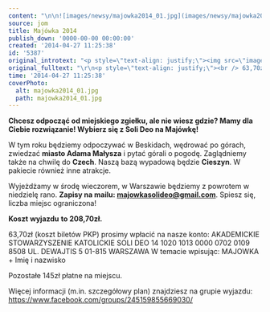 ```yaml
---
content: "\n\n![images/newsy/majowka2014_01.jpg](images/newsy/majowka2014_01.jpg)**Chcesz odpocząć od miejskiego zgiełku, ale nie wiesz gdzie? Mamy dla Ciebie rozwiązanie! Wybierz się z Soli Deo na Majówkę!**\n\n W tym roku będziemy odpoczywać w Beskidach, wędrować po górach, zwiedzać **miasto Adama Małysza** i pytać górali o pogodę. Zaglądniemy także na chwilę do **Czech**. Naszą bazą wypadową będzie **Cieszyn**. W pakiecie również inne atrakcje. \n\n Wyjeżdżamy w środę wieczorem, w Warszawie będziemy z powrotem w niedzielę rano. **Zapisy na mailu: majowkasolideo@gmail.com**. Spiesz się, liczba miejsc ograniczona!\n\n **Koszt** **wyjazdu** **to 208,70zł.**\n\r\n\n<!--{{intro-break}}-->\n\r\n 63,70zł (koszt biletów PKP) prosimy wpłacić na nasze konto:\n AKADEMICKIE STOWARZYSZENIE KATOLICKIE SOLI DEO\n 14 1020 1013 0000 0702 0109 8508\n UL. DEWAJTIS 5\n 01-815 WARSZAWA\n W temacie wpisując: MAJOWKA + Imię i nazwisko\n\n Pozostałe 145zł płatne na miejscu.\n\n Więcej informacji (m.in. szczegółowy plan) znajdziesz na grupie wyjazdu: https://www.facebook.com/groups/245159855669030/\n"
source: jom
title: Majówka 2014
publish_down: '0000-00-00 00:00:00'
created: '2014-04-27 11:25:38'
id: '5387'
original_introtext: "<p style=\"text-align: justify;\"><img src=\"images/newsy/majowka2014_01.jpg\" border=\"0\" width=\"250\" height=\"171\" style=\"float: left; border: 0; margin-left: 10px; margin-right: 10px;\" /><strong>Chcesz odpocząć od miejskiego zgiełku, ale nie wiesz gdzie? Mamy dla Ciebie rozwiązanie! Wybierz się z Soli Deo na Majówkę!</strong><br /><br /> W tym roku będziemy odpoczywać w Beskidach, wędrować po górach, zwiedzać <strong>miasto Adama Małysza</strong> i pytać górali o pogodę. Zaglądniemy także na chwilę do <strong>Czech</strong>. Naszą bazą wypadową będzie <strong>Cieszyn</strong>. W pakiecie również inne atrakcje. <br /><br /> Wyjeżdżamy w środę wieczorem, w Warszawie będziemy z powrotem w niedzielę rano. <strong>Zapisy na mailu: majowkasolideo@gmail.com</strong>. Spiesz się, liczba miejsc ograniczona!<br /><br /> <strong>Koszt</strong> <strong>wyjazdu</strong> <strong>to 208,70zł.</strong></p>\r\n"
original_fulltext: "\r\n<p style=\"text-align: justify;\"><br /> 63,70zł (koszt biletów PKP) prosimy wpłacić na nasze konto:<br /> AKADEMICKIE STOWARZYSZENIE KATOLICKIE SOLI DEO<br /> 14 1020 1013 0000 0702 0109 8508<br /> UL. DEWAJTIS 5<br /> 01-815 WARSZAWA<br /> W temacie wpisując: MAJOWKA + Imię i nazwisko<br /><br /> Pozostałe 145zł płatne na miejscu.<br /><br /> Więcej informacji (m.in. szczegółowy plan) znajdziesz na grupie wyjazdu: https://www.facebook.com/groups/245159855669030/</p>"
time: '2014-04-27 11:25:38'
coverPhoto:
  alt: majowka2014_01.jpg
  path: majowka2014_01.jpg
---
```

**Chcesz odpocząć od miejskiego zgiełku, ale nie wiesz gdzie? Mamy dla Ciebie rozwiązanie! Wybierz się z Soli Deo na Majówkę!**

 W tym roku będziemy odpoczywać w Beskidach, wędrować po górach, zwiedzać **miasto Adama Małysza** i pytać górali o pogodę. Zaglądniemy także na chwilę do **Czech**. Naszą bazą wypadową będzie **Cieszyn**. W pakiecie również inne atrakcje. 

 Wyjeżdżamy w środę wieczorem, w Warszawie będziemy z powrotem w niedzielę rano. **Zapisy na mailu: majowkasolideo@gmail.com**. Spiesz się, liczba miejsc ograniczona!

 **Koszt** **wyjazdu** **to 208,70zł.**


<!--{{intro-break}}-->

 63,70zł (koszt biletów PKP) prosimy wpłacić na nasze konto:
 AKADEMICKIE STOWARZYSZENIE KATOLICKIE SOLI DEO
 14 1020 1013 0000 0702 0109 8508
 UL. DEWAJTIS 5
 01-815 WARSZAWA
 W temacie wpisując: MAJOWKA + Imię i nazwisko

 Pozostałe 145zł płatne na miejscu.

 Więcej informacji (m.in. szczegółowy plan) znajdziesz na grupie wyjazdu: https://www.facebook.com/groups/245159855669030/


<!--{{json:{"created_date":"2014-04-27 11:25:38","publish_down":"0000-00-00 00:00:00","id":"5387"}}}-->